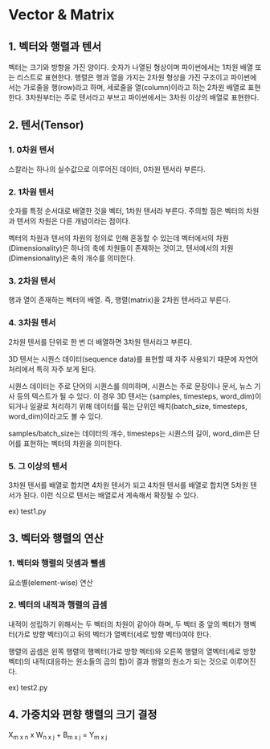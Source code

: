 # Vector & Matrix

## 1. 벡터와 행렬과 텐서

벡터는 크기와 방향을 가진 양이다. 숫자가 나열된 형상이며 파이썬에서는 1차원 배열 또는 리스트로 표현한다. 행렬은 행과 열을 가지는 2차원 형상을 가진 구조이고 파이썬에서는 가로줄을 행(row)라고 하며, 세로줄을 열(column)이라고 하는 2차원 배열로 표현한다. 3차원부터는 주로 텐서라고 부브고 파이썬에서는 3차원 이상의 배열로 표현한다.

## 2. 텐서(Tensor)

### 1. 0차원 텐서

스칼라는 하나의 실수값으로 이루어진 데이터, 0차원 텐서라 부른다.

### 2. 1차원 텐서

숫자를 특정 순서대로 배열한 것을 벡터, 1차원 텐서라 부른다. 주의할 점은 벡터의 차원과 텐서의 차원은 다른 개념이라는 점이다.

벡터의 차원과 텐서의 차원의 정의로 인해 혼동할 수 있는데 벡터에서의 차원(Dimensionality)은 하나의 축에 차원들이 존재하는 것이고, 텐서에서의 차원(Dimensionality)은 축의 개수를 의미한다.

### 3. 2차원 텐서

행과 열이 존재하는 벡터의 배열. 즉, 행렬(matrix)을 2차원 텐서라고 부른다.

### 4. 3차원 텐서

2차원 텐서를 단위로 한 번 더 배열하면 3차원 텐서라고 부른다.

3D 텐서는 시퀀스 데이터(sequence data)를 표현할 때 자주 사용되기 때문에 자연어 처리에서 특히 자주 보게 된다.

시퀀스 데이터는 주로 단어의 시퀀스를 의미하며, 시퀀스는 주로 문장이나 문서, 뉴스 기사 등의 텍스트가 될 수 있다. 이 경우 3D 텐서는 (samples, timesteps, word_dim)이 되거나 일괄로 처리하기 위해 데이터를 묶는 단위인 배치(batch_size, timesteps, word_dim)이라고도 볼 수 있다.

samples/batch_size는 데이터의 개수, timesteps는 시퀀스의 길이, word_dim은 단어를 표현하는 벡터의 차원을 의미한다.

### 5. 그 이상의 텐서

3차원 텐서를 배열로 합치면 4차원 텐서가 되고 4차원 텐서를 배열로 합치면 5차원 텐서가 된다. 이런 식으로 텐서는 배열로서 계속해서 확장될 수 있다.

ex) test1.py

## 3. 벡터와 행렬의 연산

### 1. 벡터와 행렬의 덧셈과 뺄셈

요소별(element-wise) 연산

### 2. 벡터의 내적과 행렬의 곱셈

내적이 성립하기 위해서는 두 벡터의 차원이 같아야 하며, 두 벡터 중 앞의 벡터가 행벡터(가로 방향 벡터)이고 뒤의 벡터가 열벡터(세로 방향 벡터)여야 한다.

행렬의 곱셈은 왼쪽 행렬의 행벡터(가로 방향 벡터)와 오른쪽 행렬의 열벡터(세로 방향 벡터)의 내적(대응하는 원소들의 곱의 합)이 결과 행렬의 원소가 되는 것으로 이루어진다.

ex) test2.py

## 4. 가중치와 편향 행렬의 크기 결정

X<sub>m x n</sub> x W<sub>n x j</sub> + B<sub>m x j</sub>  = Y<sub>m x j</sub>
